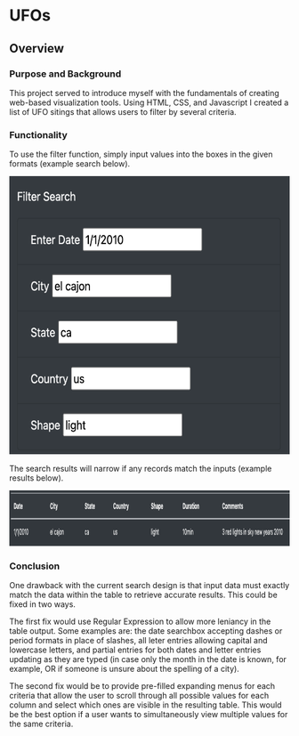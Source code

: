 # UFOs

## Overview
### Purpose and Background
This project served to introduce myself with the fundamentals of creating web-based visualization tools. Using HTML, CSS, and Javascript I created a list of UFO sitings that allows users to filter by several criteria.

### Functionality
To use the filter function, simply input values into the boxes in the given formats (example search below).

<p align="center">
  <img width=auto height="500" src=static/images/filter.png>
  </p>

The search results will narrow if any records match the inputs (example results below).

<p align="center">
  <img width=auto height="100" src=static/images/results.png>
  </p>

### Conclusion
One drawback with the current search design is that input data must exactly match the data within the table to retrieve accurate results. This could be fixed in two ways.

The first fix would use Regular Expression to allow more leniancy in the table output. Some examples are: the date searchbox accepting dashes or period formats in place of slashes, all leter entries allowing capital and lowercase letters, and partial entries for both dates and letter entries updating as they are typed (in case only the month in the date is known, for example, OR if someone is unsure about the spelling of a city).

The second fix would be to provide pre-filled expanding menus for each criteria that allow the user to scroll through all possible values for each column and select which ones are visible in the resulting table. This would be the best option if a user wants to simultaneously view multiple values for the same criteria.
